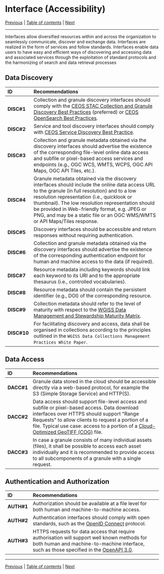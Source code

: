 # Interface (Accessibility)

[Previous](Architecture.md) | [Table of contents](README.md) | [Next](Quality.md)
***

Interfaces allow diversified resources within and across the organization to seamlessly communicate,
discover and exchange data. Interfaces are realized in the form of services and follow standards.
Interfaces enable data users to have easy and efficient ways of discovering and accessing data and associated
services through the exploitation of standard protocols and the harmonizing of search and data retrieval processes

## Data Discovery

| **ID** | **Recommendations** |
| :-- | :------------ |
| **DISC\#1** | Collection and granule discovery interfaces should comply with the [CEOS STAC Collection and Granule Discovery Best Practices](https://github.com/ceos-org/stac-collection-and-granule-discovery-best-practices/tree/v1.0.0) (preferred) or [CEOS OpenSearch Best Practices](https://ceos.org/document_management/Working_Groups/WGISS/Documents/WGISS%20Best%20Practices/CEOS%20OpenSearch%20Best%20Practice.pdf). |
| **DISC\#2** | Service and tool discovery interfaces should comply with [CEOS Service Discovery Best Practice](https://ceos.org/document_management/Working_Groups/WGISS/Documents/WGISS%20Best%20Practices/CEOS-Service-Discovery-Best-Practices_V1.1.pdf). |
| **DISC\#3** | Collection and granule metadata obtained via the discovery interfaces should advertise the existence of the corresponding file-level online data access and subfile or pixel-based access services and endpoints (e.g., OGC WCS, WMTS, WCPS, OGC API Maps, OGC API Tiles, etc.). |
| **DISC\#4** | Granule metadata obtained via the discovery interfaces should include the online data access URL to the granule (in full resolution) and to a low resolution representation (i.e., quicklook or thumbnail).  The low resolution representation should be provided in Web-friendly format, e.g. JPEG or PNG, and may be a static file or an OGC WMS/WMTS or API Maps/Tiles response. |
| **DISC\#5** | Discovery interfaces should be accessible and return responses without requiring authentication. |
| **DISC\#6** | Collection and granule metadata obtained via the discovery interfaces should advertise the existence of the corresponding authentication endpoint for human and machine access to the data (if required). |
| **DISC\#7** | Resource metadata including keywords should link each keyword to its URI and to the appropriate thesaurus (i.e., controlled vocabularies). |
| **DISC\#8** | Resource metadata should contain the persistent identifier (e.g., DOI) of the corresponding resource. |
| **DISC\#9** | Collection metadata should refer to the level of maturity with respect to the [WGISS Data Management and Stewardship Maturity Matrix](https://ceos.org/document_management/Working_Groups/WGISS/Interest_Groups/Data_Stewardship/White_Papers/WGISS%20Data%20Management%20and%20Stewardship%20Maturity%20Matrix.pdf). |
| **DISC\#10** | For facilitating discovery and access, data shall be organised in collections according to the principles outlined in the `WGISS Data Collections Management Practices White Paper`. |

## Data Access

| **ID** | **Recommendations** |
| :-- | :------------ |
| **DACC\#1** |  Granule data stored in the cloud should be accessible directly via a web-based protocol, for example the S3 (Simple Storage Service) and HTTP(S). |
| **DACC\#2** |  Data access should support file-level access and subfile or pixel-based access. Data download interfaces over HTTPS should support "Range Requests" to allow clients to request a portion of a file.  Typical use case: access to a portion of a [Cloud-Optimized GeoTIFF (COG)](https://cogeo.org/) file.|
| **DACC\#3** |  In case a granule consists of many individual assets (files), it shall be possible to access each asset individually and it is recommended to provide access to all subcomponents of a granule with a single request. |

## Authentication and Authorization

| **ID** | **Recommendations** |
| :-- | :------------ |
| **AUTH\#1** | Authorization should be available at a file level for both human and machine-to-machine access. |
| **AUTH\#2** | Authentication interfaces should comply with open standards, such as the [OpenID Connect](https://openid.net/developers/how-connect-works/) protocol. |
| **AUTH\#3** | HTTPS requests for data access that require authorisation will support well known methods for both human and machine-to-machine interface, such as those specified in the [OpenAPI 3.0](https://swagger.io/docs/specification/v3_0/authentication/). |

***
[Previous](Architecture.md) | [Table of contents](README.md) | [Next](Quality.md)
